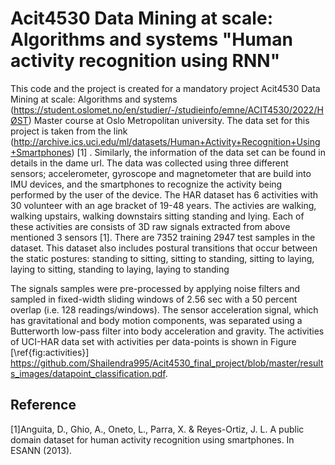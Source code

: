 # Acit4530 Data Mining at scale: Algorithms and systems "Human activity recognition using RNN"

This code and the project is created for a mandatory project Acit4530 Data Mining at scale: Algorithms and systems (https://student.oslomet.no/en/studier/-/studieinfo/emne/ACIT4530/2022/HØST) Master course at Oslo Metropolitan university. The data set for this project is taken from the link (http://archive.ics.uci.edu/ml/datasets/Human+Activity+Recognition+Using+Smartphones) [1] . Similarly, the information of the data set can be found in details in the dame url. The data was collected using three different sensors; accelerometer, gyroscope and magnetometer that are build into IMU devices, and the smartphones to recognize the activity being performed by the user of the device. The HAR dataset has 6 activities with 30 volunteer with an age bracket of 19-48 years. The activies are walking, walking upstairs, walking downstairs sitting standing and lying.  Each of these activities are consists of 3D raw signals extracted from above mentioned 3 sensors [1]. There are 7352 training 2947 test samples in the dataset. This dataset also includes postural transitions that occur between the static postures: standing to sitting, sitting to standing, sitting to laying, laying to sitting, standing to laying, laying to standing

The signals samples were pre-processed by applying noise filters and sampled in fixed-width sliding windows of 2.56 sec with a 50 percent overlap (i.e. 128 readings/windows). The sensor acceleration signal, which has gravitational and body motion components, was separated using a Butterworth low-pass filter into body acceleration and gravity. The activities of UCI-HAR data set with activities per data-points is shown in Figure [\ref{fig:activities}] https://github.com/Shailendra995/Acit4530_final_project/blob/master/results_images/datapoint_classification.pdf.  

















## Reference
[1]Anguita, D., Ghio, A., Oneto, L., Parra, X. & Reyes-Ortiz, J. L. A public domain dataset for human activity recognition using smartphones. In ESANN
(2013).
